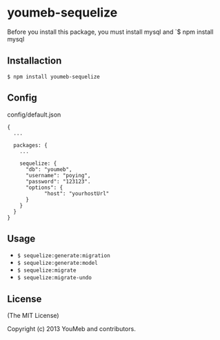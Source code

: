 youmeb-sequelize
================

Before you install this package, you must install mysql and `$ npm install mysql

## Installaction

    $ npm install youmeb-sequelize

## Config

config/default.json

    {
      ...

      packages: {
        ...

        sequelize: {
          "db": "youmeb",
          "username": "poying",
          "password": "123123".
          "options": {
                "host": "yourhostUrl"
          }
        }
      }
    }

## Usage

* `$ sequelize:generate:migration`
* `$ sequelize:generate:model`
* `$ sequelize:migrate`
* `$ sequelize:migrate-undo`

## License

(The MIT License)

Copyright (c) 2013 YouMeb and contributors.
